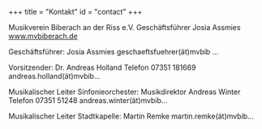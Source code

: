 +++
title = "Kontakt"
id = "contact"
+++

Musikverein Biberach an der Riss e.V.
Geschäftsführer Josia Assmies
www.mvbiberach.de

Geschäftsführer:
Josia Assmies
geschaeftsfuehrer(ät)mvbib ...

Vorsitzender:
Dr. Andreas Holland
Telefon 07351 181669
andreas.holland(ät)mvbib...

Musikalischer Leiter Sinfonieorchester:
Musikdirektor Andreas Winter
Telefon 07351 51248
andreas.winter(ät)mvbib...

Musikalischer Leiter Stadtkapelle:
Martin Remke
martin.remke(ät)mvbib...